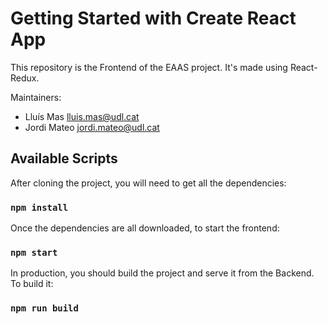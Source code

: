# Getting Started with Create React App

This repository is the Frontend of the EAAS project. It's made using React-Redux.

Maintainers: 
- Lluís Mas lluis.mas@udl.cat
- Jordi Mateo jordi.mateo@udl.cat
    

## Available Scripts

After cloning the project, you will need to get all the dependencies:

### `npm install`

Once the dependencies are all downloaded, to start the frontend:

### `npm start`

In production, you should build the project and serve it from the Backend. To build it: 

### `npm run build`
